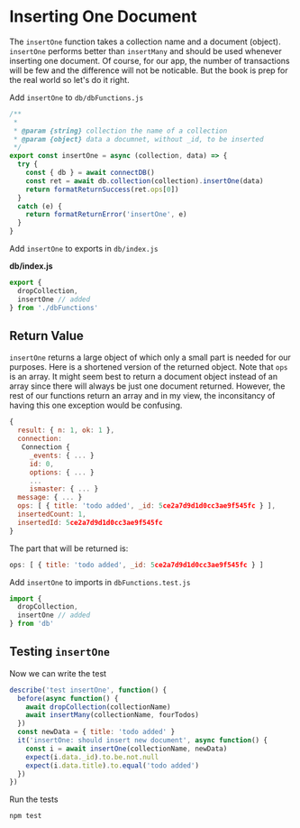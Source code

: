 # Inserting One Document

The `insertOne` function takes a collection name and a document (object). `insertOne` performs better than `insertMany` and should be used whenever inserting one document. Of course, for our app, the number of transactions will be few and the difference will not be noticable. But the book is prep for the real world so let's do it right.

Add `insertOne` to `db/dbFunctions.js`

```js
/**
 * 
 * @param {string} collection the name of a collection
 * @param {object} data a documnet, without _id, to be inserted
 */
export const insertOne = async (collection, data) => {
  try {
    const { db } = await connectDB()
    const ret = await db.collection(collection).insertOne(data)
    return formatReturnSuccess(ret.ops[0])
  }
  catch (e) {
    return formatReturnError('insertOne', e)
  }
}
```

Add `insertOne` to exports in `db/index.js`

__db/index.js__
```js
export { 
  dropCollection,
  insertOne // added
} from './dbFunctions'
```

## Return Value

`insertOne` returns a large object of which only a small part is needed for our purposes. Here is a shortened version of the returned object. Note that `ops` is an array. It might seem best to return a document object instead of an array since there will always be just one document returned. However, the rest of our functions return an array and in my view, the inconsitancy of having this one exception would be confusing. 

```js
{
  result: { n: 1, ok: 1 },
  connection:
   Connection {
     _events: { ... }
     id: 0,
     options: { ... }
     ...
     ismaster: { ... }
  message: { ... }
  ops: [ { title: 'todo added', _id: 5ce2a7d9d1d0cc3ae9f545fc } ],
  insertedCount: 1,
  insertedId: 5ce2a7d9d1d0cc3ae9f545fc
}
```

The part that will be returned is:
```js
ops: [ { title: 'todo added', _id: 5ce2a7d9d1d0cc3ae9f545fc } ]
```

Add `insertOne` to imports in `dbFunctions.test.js`
```js
import { 
  dropCollection,
  insertOne // added
} from 'db'
```

## Testing `insertOne`

Now we can write the test

```js
describe('test insertOne', function() {
  before(async function() {
    await dropCollection(collectionName)
    await insertMany(collectionName, fourTodos)
  })
  const newData = { title: 'todo added' }
  it('insertOne: should insert new document', async function() {
    const i = await insertOne(collectionName, newData)
    expect(i.data._id).to.be.not.null
    expect(i.data.title).to.equal('todo added')
  })
})
```

Run the tests
```console
npm test
```
